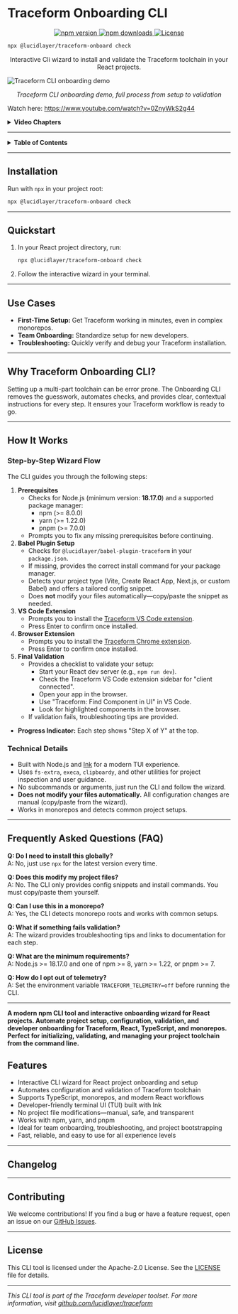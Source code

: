 # Traceform Onboarding CLI

<p align="center">
  <a href="https://www.npmjs.com/package/@lucidlayer/traceform-onboard">
    <img src="https://img.shields.io/npm/v/@lucidlayer/traceform-onboard.svg" alt="npm version" />
  </a>
  <a href="https://www.npmjs.com/package/@lucidlayer/traceform-onboard">
    <img src="https://img.shields.io/npm/dw/@lucidlayer/traceform-onboard.svg" alt="npm downloads" />
  </a>
  <a href="./LICENSE">
    <img src="https://img.shields.io/npm/l/@lucidlayer/traceform-onboard.svg" alt="License" />
  </a>
</p>

```bash
npx @lucidlayer/traceform-onboard check
```

<p align="center">Interactive Cli wizard to install and validate the Traceform toolchain in your React projects.</p>



![Traceform CLI onboarding demo](.github/onboarding.gif)

<p align="center"><em>Traceform CLI onboarding demo, full process from setup to validation</em></p>

Watch here: https://www.youtube.com/watch?v=0ZnyWkS2g44

<details>
<summary><strong>Video Chapters</strong></summary>

00:00 – Introduction  
00:02 – Cloning the Demo Project Repository  
00:15 – Creating a Local Playground Directory  
00:18 – Opening the Project in Visual Studio Code  
00:20 – Reviewing Prerequisites & Setup Steps  
00:30 – Navigating to the Project Directory  
00:37 – Installing Project Dependencies  
00:43 – Running the Traceform Onboarding CLI  
00:48 – Traceform Onboarding Wizard Overview  
00:48 – Prerequisite Checks (Node.js, Package Manager)  
00:51 – Installing Babel Plugin & Dependencies  
00:59 – Updating Vite Configuration  
01:24 – Installing the Traceform VS Code Extension  
01:36 – Installing the Traceform Chrome Extension  
01:51 – Final Validation of Setup  
01:57 – Starting the React Dev Server  
02:27 – Opening the Application in the Browser  
02:33 – Using Traceform to Find Components in the UI  
02:40 – Browsing and Highlighting Components

</details>

---

<details>
<summary><strong>Table&nbsp;of&nbsp;Contents</strong></summary>

- [Installation](#installation)
- [Quickstart](#quickstart)
- [Use Cases](#use-cases)
- [Why Traceform Onboarding CLI?](#why-traceform-onboarding-cli)
- [How It Works](#how-it-works)
  - [Step-by-Step Wizard Flow](#step-by-step-wizard-flow)
  - [Technical Details](#technical-details)
- [Frequently Asked Questions (FAQ)](#frequently-asked-questions-faq)
- [Changelog](#changelog)
- [Contributing](#contributing)
- [License](#license)

</details>

---

## Installation

Run with `npx` in your project root:

```bash
npx @lucidlayer/traceform-onboard check
```

---

## Quickstart

1. In your React project directory, run:
   ```bash
   npx @lucidlayer/traceform-onboard check
   ```
2. Follow the interactive wizard in your terminal.

---

## Use Cases
- **First-Time Setup:** Get Traceform working in minutes, even in complex monorepos.
- **Team Onboarding:** Standardize setup for new developers.
- **Troubleshooting:** Quickly verify and debug your Traceform installation.

---

## Why Traceform Onboarding CLI?

Setting up a multi-part toolchain can be error prone. The Onboarding CLI removes the guesswork, automates checks, and provides clear, contextual instructions for every step. It ensures your Traceform workflow is ready to go.

---

## How It Works

### Step-by-Step Wizard Flow

The CLI guides you through the following steps:

1. **Prerequisites**
   - Checks for Node.js (minimum version: **18.17.0**) and a supported package manager:
     - npm (>= 8.0.0)
     - yarn (>= 1.22.0)
     - pnpm (>= 7.0.0)
   - Prompts you to fix any missing prerequisites before continuing.
2. **Babel Plugin Setup**
   - Checks for `@lucidlayer/babel-plugin-traceform` in your `package.json`.
   - If missing, provides the correct install command for your package manager.
   - Detects your project type (Vite, Create React App, Next.js, or custom Babel) and offers a tailored config snippet.
   - Does **not** modify your files automatically—copy/paste the snippet as needed.
3. **VS Code Extension**
   - Prompts you to install the [Traceform VS Code extension](https://marketplace.visualstudio.com/items?itemName=LucidLayer.traceform-vscode).
   - Press Enter to confirm once installed.
4. **Browser Extension**
   - Prompts you to install the [Traceform Chrome extension](https://chromewebstore.google.com/detail/giidcepndnnabhfkopmgcnpnnilkaefa?utm_source=item-share-cb).
   - Press Enter to confirm once installed.
5. **Final Validation**
   - Provides a checklist to validate your setup:
     - Start your React dev server (e.g., `npm run dev`).
     - Check the Traceform VS Code extension sidebar for "client connected".
     - Open your app in the browser.
     - Use "Traceform: Find Component in UI" in VS Code.
     - Look for highlighted components in the browser.
   - If validation fails, troubleshooting tips are provided.

- **Progress Indicator:** Each step shows "Step X of Y" at the top.


### Technical Details

- Built with Node.js and [Ink](https://github.com/vadimdemedes/ink) for a modern TUI experience.
- Uses `fs-extra`, `execa`, `clipboardy`, and other utilities for project inspection and user guidance.
- No subcommands or arguments, just run the CLI and follow the wizard.
- **Does not modify your files automatically.** All configuration changes are manual (copy/paste from the wizard).
- Works in monorepos and detects common project setups.

---

## Frequently Asked Questions (FAQ)

**Q: Do I need to install this globally?**  
A: No, just use `npx` for the latest version every time.

**Q: Does this modify my project files?**  
A: No. The CLI only provides config snippets and install commands. You must copy/paste them yourself.

**Q: Can I use this in a monorepo?**  
A: Yes, the CLI detects monorepo roots and works with common setups.

**Q: What if something fails validation?**  
A: The wizard provides troubleshooting tips and links to documentation for each step.

**Q: What are the minimum requirements?**  
A: Node.js >= 18.17.0 and one of npm >= 8, yarn >= 1.22, or pnpm >= 7.

**Q: How do I opt out of telemetry?**  
A: Set the environment variable `TRACEFORM_TELEMETRY=off` before running the CLI.

---
**A modern npm CLI tool and interactive onboarding wizard for React projects. Automate project setup, configuration, validation, and developer onboarding for Traceform, React, TypeScript, and monorepos. Perfect for initializing, validating, and managing your project toolchain from the command line.**


## Features

- Interactive CLI wizard for React project onboarding and setup
- Automates configuration and validation of Traceform toolchain
- Supports TypeScript, monorepos, and modern React workflows
- Developer-friendly terminal UI (TUI) built with Ink
- No project file modifications—manual, safe, and transparent
- Works with npm, yarn, and pnpm
- Ideal for team onboarding, troubleshooting, and project bootstrapping
- Fast, reliable, and easy to use for all experience levels
---

## Changelog

---

## Contributing

We welcome contributions! If you find a bug or have a feature request, open an issue on our [GitHub Issues](https://github.com/lucidlayer/traceform/issues).

---

## License

This CLI tool is licensed under the Apache-2.0 License. See the [LICENSE](./LICENSE) file for details.

---

*This CLI tool is part of the Traceform developer toolset. For more information, visit [github.com/lucidlayer/traceform](https://github.com/lucidlayer/traceform)*

